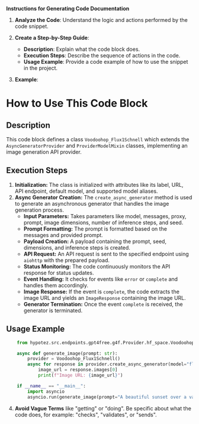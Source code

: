 **Instructions for Generating Code Documentation**

1. **Analyze the Code**: Understand the logic and actions performed by the code snippet.

2. **Create a Step-by-Step Guide**:
    - **Description**: Explain what the code block does.
    - **Execution Steps**: Describe the sequence of actions in the code.
    - **Usage Example**: Provide a code example of how to use the snippet in the project.

3. **Example**:

How to Use This Code Block
=========================================================================================

Description
-------------------------
This code block defines a class `Voodoohop_Flux1Schnell` which extends the `AsyncGeneratorProvider` and `ProviderModelMixin` classes, implementing an image generation API provider.

Execution Steps
-------------------------
1. **Initialization:** The class is initialized with attributes like its label, URL, API endpoint, default model, and supported model aliases. 
2. **Async Generator Creation:** The `create_async_generator` method is used to generate an asynchronous generator that handles the image generation process.
    - **Input Parameters:** Takes parameters like model, messages, proxy, prompt, image dimensions, number of inference steps, and seed.
    - **Prompt Formatting:** The prompt is formatted based on the messages and provided prompt.
    - **Payload Creation:** A payload containing the prompt, seed, dimensions, and inference steps is created.
    - **API Request:** An API request is sent to the specified endpoint using `aiohttp` with the prepared payload.
    - **Status Monitoring:** The code continuously monitors the API response for status updates.
    - **Event Handling:** It checks for events like `error` or `complete` and handles them accordingly.
    - **Image Response:** If the event is `complete`, the code extracts the image URL and yields an `ImageResponse` containing the image URL.
    - **Generator Termination:** Once the event `complete` is received, the generator is terminated.


Usage Example
-------------------------

```python
    from hypotez.src.endpoints.gpt4free.g4f.Provider.hf_space.Voodoohop_Flux1Schnell import Voodoohop_Flux1Schnell

    async def generate_image(prompt: str):
        provider = Voodoohop_Flux1Schnell()
        async for response in provider.create_async_generator(model="flux-schnell", prompt=prompt):
            image_url = response.images[0]
            print(f"Image URL: {image_url}")

    if __name__ == "__main__":
        import asyncio
        asyncio.run(generate_image(prompt="A beautiful sunset over a vast ocean"))

```

4. **Avoid Vague Terms** like "getting" or "doing". Be specific about what the code does, for example: "checks", "validates", or "sends".